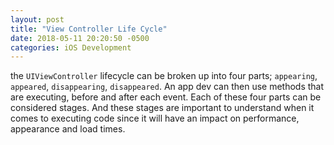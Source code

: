 ```yaml
---
layout: post
title: "View Controller Life Cycle"
date: 2018-05-11 20:20:50 -0500
categories: iOS Development 
---
```


the `UIViewController` lifecycle can be broken up into four parts; `appearing`, `appeared`, `disappearing`, `disappeared`. An app dev can then use methods that are executing, before and after each event. Each of these four parts can be considered stages. And these stages are important to understand when it comes to executing code since it will have an impact on performance, appearance and load times. 

